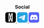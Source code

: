 <h3 align="center" style="margin:0 0 8px;">Social</h3>
<div align="center" style="width:90%;margin:0 auto;">
  <a href="https://iwdath.github.io/" target="_blank">
    <img src="img/iwdath.svg" width="35" height="35" title="Portfolio" alt="Portfolio">
  </a>
  <a href="https://iwdath.github.io/telegram" target="_blank">
    <img src="img/telegram.svg" width="35" height="35" title="Telegram" alt="Telegram">
  </a>
  <a href="https://iwdath.github.io/discord" target="_blank">
    <img src="img/discord.svg" width="35" height="35" title="Discord" alt="Discord">
  </a>
</div>